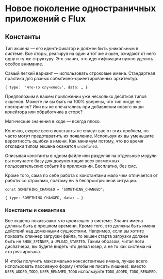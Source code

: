 # Новое поколение одностраничных приложений с Flux

## Константы

Тип экшена — его идентификатор и должен быть уникальным в системе. Все сторы,
реагируя на один и тот же экшен, ожидают от него одну и ту же структуру. Это
значит, что идентификации нужно уделить особое внимание.

Самый легкий вариант — использовать строковые имена. Стандартная практика для
разных событийно-ориентированных архитектур.

	{ type:  ‘что-то случилось’, data: … }

Предположим в вашем приложении уже несколько десятков типов экшенов. Можете ли
вы быть на 100% уверены, что тип нигде не повторился? Или вы не опечатались
при добавлении нового экшн криейтора или обработчика в сторе?

Магические значения в коде — всегда плохо.

Конечно, скорее всего константы не спасут вас от этих проблем, но часто могут
предотвратить их появление. Используя их вы уменьшите вероятность ошибки в
имени. Как минимум потому, что во время откладки типом экшена окажется
`undefined`.

Описывая константы в одном файле или разделяя на отдельные модули вы получаете
базу для документации всех возможных пользовательских событий в приложении.
Бесплатно, без смс.

Кроме того, сама по себе работа с константами мало чем отличается от работы со
строками, поэтому вы в беспроигрышной ситуации.

	const SOMETHING_CHANGED = ‘SOMETHING_CHANGED’;

	{ type: SOMETHING_CHANGED, data: … }

### Константы и семантика

Все экшены показывают *что произошло* в системе. Значит имена должны быть в
прошлом времени. Кроме того, это должны быть имена действий над доменными
сущностями. Например, если вы хотите показать спиннер загрузки файла, то экшен
старта загрузки должен быть не `SHOW_SPINNER`, а `UPLOAD_STARTED`. Таким
образом, читая логи диспатчера, вы будете видеть что делал юзер, а не то как
система на это реагировала.

И чтобы получить максимально консистентные имена, лучше всего использовать
пассивную форму (чтобы не писать лишнее): вместо `USER_ADDED_TODO`,
`USER_RENAMED_TODO` используйте `TODO_ADDED`, `TODO_RENAMED`.
